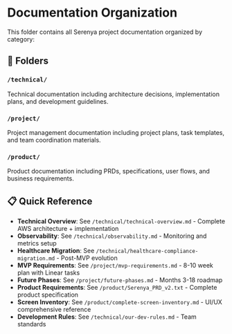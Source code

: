 # Documentation Organization

This folder contains all Serenya project documentation organized by category:

## 📁 Folders

### `/technical/`
Technical documentation including architecture decisions, implementation plans, and development guidelines.

### `/project/`
Project management documentation including project plans, task templates, and team coordination materials.

### `/product/`
Product documentation including PRDs, specifications, user flows, and business requirements.

## 📋 Quick Reference

- **Technical Overview**: See `/technical/technical-overview.md` - Complete AWS architecture + implementation
- **Observability**: See `/technical/observability.md` - Monitoring and metrics setup
- **Healthcare Migration**: See `/technical/healthcare-compliance-migration.md` - Post-MVP evolution
- **MVP Requirements**: See `/project/mvp-requirements.md` - 8-10 week plan with Linear tasks
- **Future Phases**: See `/project/future-phases.md` - Months 3-18 roadmap
- **Product Requirements**: See `/product/Serenya_PRD_v2.txt` - Complete product specification
- **Screen Inventory**: See `/product/complete-screen-inventory.md` - UI/UX comprehensive reference
- **Development Rules**: See `/technical/our-dev-rules.md` - Team standards